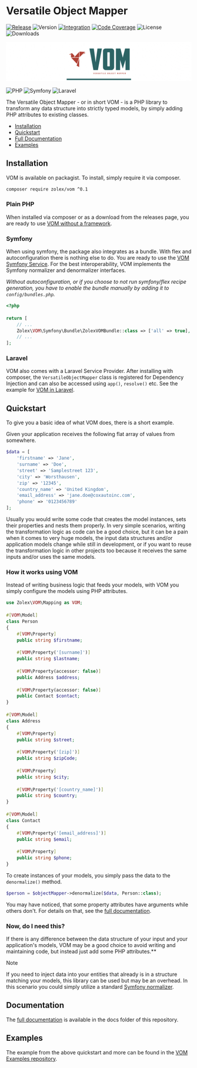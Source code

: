# Versatile Object Mapper

[![Release](https://github.com/zolex/vom/workflows/Release/badge.svg)](https://github.com/zolex/vom/actions)
![Version](https://img.shields.io/packagist/v/zolex/vom)
[![Integration](https://github.com/zolex/vom/workflows/Integration/badge.svg)](https://github.com/zolex/vom/actions)
[![Code Coverage](https://codecov.io/gh/zolex/vom/graph/badge.svg?token=RI2NX4S89I)](https://codecov.io/gh/zolex/vom)
![License](https://img.shields.io/packagist/l/zolex/vom)
![Downloads](https://img.shields.io/packagist/dt/zolex/vom)

![VOM](docs/logo.png)

![PHP](https://img.shields.io/badge/php-%23777BB4.svg?style=for-the-badge&logo=php&logoColor=white)
![Symfony](https://img.shields.io/badge/symfony-%23000000.svg?style=for-the-badge&logo=symfony&logoColor=white)
![Laravel](https://img.shields.io/badge/laravel-%23FF2D20.svg?style=for-the-badge&logo=laravel&logoColor=white)


The Versatile Object Mapper - or in short VOM - is a PHP library to transform any data structure into strictly typed models, by simply adding PHP attributes to existing classes.

- [Installation](#installation)
- [Quickstart](#quickstart)
- [Full Documentation](./docs/README.md)
- [Examples](#examples)

## Installation

VOM is available on packagist. To install, simply require it via composer. 

```bash
composer require zolex/vom ^0.1
```

### Plain PHP

When installed via composer or as a download from the releases page, you are ready to use [VOM without a framework](https://github.com/zolex/vom-examples/tree/main/without-framework).

### Symfony

When using symfony, the package also integrates as a bundle. With flex and autoconfiguration there is nothing else to do. You are ready to use the [VOM Symfony Service](https://github.com/zolex/vom-examples/tree/main/symfony-framework). For the best interoperability, VOM implements the Symfony normalizer and denormalizer interfaces.

_Without autoconfiguration, or if you choose to not run symfony/flex recipe generation, you have to enable the bundle manually by adding it to `config/bundles.php`._

```php
<?php

return [
    // ...
    Zolex\VOM\Symfony\Bundle\ZolexVOMBundle::class => ['all' => true],
    // ...
];
```

### Laravel

VOM also comes with a Laravel Service Provider. After installing with composer, the `VersatileObjectMapper` class is registered for Dependency Injection and can also be accessed using `app()`, `resolve()` etc.
See the example for [VOM in Laravel](https://github.com/zolex/vom-examples/tree/main/laravel).

## Quickstart

To give you a basic idea of what VOM does, there is a short example.

Given your application receives the following flat array of values from somewhere.

```php
$data = [
    'firstname' => 'Jane',
    'surname' => 'Doe',
    'street' => 'Samplestreet 123',
    'city' => 'Worsthausen',
    'zip' => '12345',
    'country_name' => 'United Kingdom',
    'email_address' => 'jane.doe@coxautoinc.com',
    'phone' => '0123456789'
];
```

Usually you would write some code that creates the model instances, sets their properties and nests them properly.
In very simple scenarios, writing the transformation logic as code can be a good choice, but it can be a pain when it comes to very huge models, the input data structures
and/or application models change while still in development, or if you want to reuse the transformation logic in other projects too because it receives the same inputs and/or uses the same models.

### How it works using VOM

Instead of writing business logic that feeds your models, with VOM you simply configure the models using PHP attributes.

```php
use Zolex\VOM\Mapping as VOM;

#[VOM\Model]
class Person
{
    #[VOM\Property]
    public string $firstname;
    
    #[VOM\Property('[surname]')]
    public string $lastname;
    
    #[VOM\Property(accessor: false)]
    public Address $address;
    
    #[VOM\Property(accessor: false)]
    public Contact $contact;
}

#[VOM\Model]
class Address
{
    #[VOM\Property]
    public string $street;
    
    #[VOM\Property('[zip]')]
    public string $zipCode;
    
    #[VOM\Property]
    public string $city;
    
    #[VOM\Property('[country_name]')]
    public string $country; 
}

#[VOM\Model]
class Contact
{
    #[VOM\Property('[email_address]')]
    public string $email;
    
    #[VOM\Property]
    public string $phone;
}
```

To create instances of your models, you simply pass the data to the `denormalize()` method.

```php
$person = $objectMapper->denormalize($data, Person::class);
``` 

You may have noticed, that some property attributes have arguments while others don't. For details on that, see the [full documentation](./docs/README.md).

### Now, do I need this?

If there is any difference between the data structure of your input and your application's models, VOM may be a good choice to avoid writing and maintaining code, but instead just add some PHP attributes.**

> [!NOTE]
> If you need to inject data into your entities that already is in a structure matching your models, this library can be used but may be an overhead. In this scenario you could simply utilize a standard [Symfony normalizer](https://symfony.com/doc/current/components/serializer.html#normalizers).


## Documentation

The [full documentation](./docs/VOM.md) is available in the docs folder of this repository.

## Examples

The example from the above quickstart and more can be found in the [VOM Examples repository](https://github.com/zolex/vom-examples).
